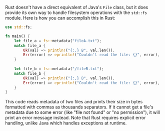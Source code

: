 Rust doesn't have a direct equivalent of Java's `File` class, but it does provide its own way to handle filesystem operations with the `std::fs` module. Here is how you can accomplish this in Rust:

```rust
use std::fs;

fn main() {
    let file_a = fs::metadata("fileA.txt");
    match file_a {
        Ok(val) => println!("{:,} B", val.len()),
        Err(error) => eprintln!("Couldn't read the file: {}", error),
    }
    
    let file_b = fs::metadata("/fileB.txt");
    match file_b {
        Ok(val) => println!("{:,} B", val.len()),
        Err(error) => eprintln!("Couldn't read the file: {}", error),
    } 
}
```
This code reads metadata of two files and prints their size in bytes formatted with commas as thousands separators. If it cannot get a file's metadata due to some error (like "file not found" or "no permission"), it will print an error message instead. Note that Rust requires explicit error handling, unlike Java which handles exceptions at runtime.

